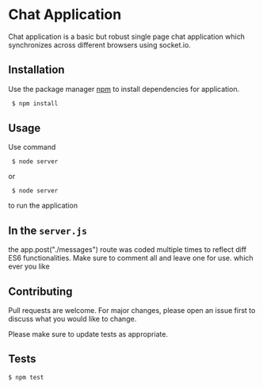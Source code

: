 # Chat Application

Chat application is a basic but robust single page chat application which synchronizes across different browsers using socket.io.

## Installation

Use the package manager [npm](https://nodejs.org/en/) to install dependencies for application.

```bash
 $ npm install 

```


## Usage
Use command
```
 $ node server
```
or

```
 $ node server
```
to run the application

## In the ```server.js```
the app.post("./messages") route was coded multiple times to reflect diff ES6 functionalities. Make sure to comment all and leave one for use. which ever you like

## Contributing
Pull requests are welcome. For major changes, please open an issue first to discuss what you would like to change.

Please make sure to update tests as appropriate.

## Tests

`$ npm test`   


